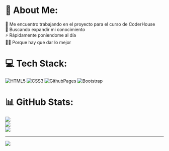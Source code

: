# 💫 About Me:
🔭 Me encuentro trabajando en el proyecto para el curso de CoderHouse<br>🌱 Buscando expandir mi conocimiento<br>⚡ Rápidamente poniendome al día<br>🐱‍👓 Porque hay que dar lo mejor


# 💻 Tech Stack:
![HTML5](https://img.shields.io/badge/html5-%23E34F26.svg?style=for-the-badge&logo=html5&logoColor=white) ![CSS3](https://img.shields.io/badge/css3-%231572B6.svg?style=for-the-badge&logo=css3&logoColor=white) ![GithubPages](https://img.shields.io/badge/github%20pages-121013?style=for-the-badge&logo=github&logoColor=white) ![Bootstrap](https://img.shields.io/badge/bootstrap-%238511FA.svg?style=for-the-badge&logo=bootstrap&logoColor=white)
# 📊 GitHub Stats:
![](https://github-readme-stats.vercel.app/api?username=CoderGi&theme=dark&hide_border=false&include_all_commits=false&count_private=false)<br/>
![](https://github-readme-streak-stats.herokuapp.com/?user=CoderGi&theme=dark&hide_border=false)<br/>
![](https://github-readme-stats.vercel.app/api/top-langs/?username=CoderGi&theme=dark&hide_border=false&include_all_commits=false&count_private=false&layout=compact)

---
[![](https://visitcount.itsvg.in/api?id=CoderGi&icon=0&color=0)](https://visitcount.itsvg.in)
